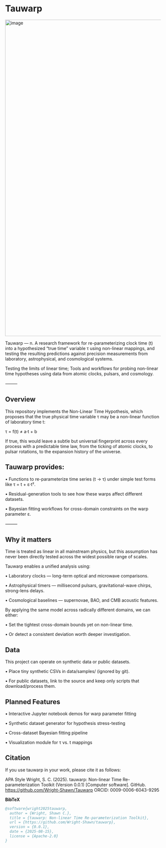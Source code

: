 # Tauwarp

<img width="1024" height="1024" alt="image" src="https://github.com/user-attachments/assets/a0bf26ed-4680-4b3d-9235-dcd31ae4bf1a" />


Tauwarp — n. A research framework for re-parameterizing clock time (t) into a hypothesized “true time” variable τ using non-linear mappings, and testing the resulting predictions against precision measurements from laboratory, astrophysical, and cosmological systems.

Testing the limits of linear time; Tools and workflows for probing non-linear time hypotheses using data from atomic clocks, pulsars, and cosmology.

⸻

## Overview

This repository implements the Non-Linear Time Hypothesis, which proposes that the true physical time variable τ may be a non-linear function of laboratory time t:

τ = f(t) ≠ a·t + b

If true, this would leave a subtle but universal fingerprint across every process with a predictable time law, from the ticking of atomic clocks, to pulsar rotations, to the expansion history of the universe.

## Tauwarp provides:

• Functions to re-parameterize time series (t → τ) under simple test forms like τ = t + ε·t².

• Residual-generation tools to see how these warps affect different datasets.

• Bayesian fitting workflows for cross-domain constraints on the warp parameter ε.

⸻

## Why it matters

Time is treated as linear in all mainstream physics, but this assumption has never been directly tested across the widest possible range of scales.

Tauwarp enables a unified analysis using:

• Laboratory clocks — long-term optical and microwave comparisons.

• Astrophysical timers — millisecond pulsars, gravitational-wave chirps, strong-lens delays.

• Cosmological baselines — supernovae, BAO, and CMB acoustic features.

By applying the same model across radically different domains, we can either:

• Set the tightest cross-domain bounds yet on non-linear time.

• Or detect a consistent deviation worth deeper investigation.

## Data

This project can operate on synthetic data or public datasets.

•	Place tiny synthetic CSVs in data/samples/ (ignored by git).

•	For public datasets, link to the source and keep only scripts that download/process them.

## Planned Features

•	Interactive Jupyter notebook demos for warp parameter fitting

•	Synthetic dataset generator for hypothesis stress-testing

•	Cross-dataset Bayesian fitting pipeline

•	Visualization module for τ vs. t mappings

## Citation

If you use tauwarp in your work, please cite it as follows:

APA Style
Wright, S. C. (2025). tauwarp: Non-linear Time Re-parameterization Toolkit (Version 0.0.1) [Computer software]. GitHub. https://github.com/Wright-Shawn/Tauwarp
ORCID: 0009-0006-6043-9295

**BibTeX**  
```bibtex
@software{wright2025tauwarp,
  author = {Wright, Shawn C.},
  title = {tauwarp: Non-linear Time Re-parameterization Toolkit},
  url = {https://github.com/Wright-Shawn/tauwarp},
  version = {0.0.1},
  date = {2025-08-15},
  license = {Apache-2.0}
}
